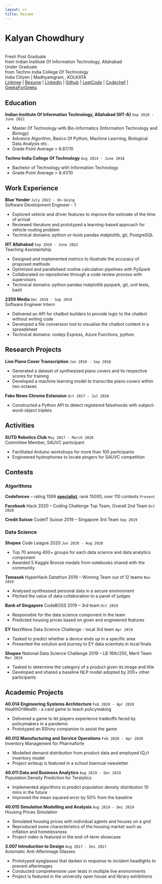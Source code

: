 ```yaml
---
layout: cv
title: Resume
---
```


# Kalyan Chowdhury
<br>
Fresh Post Graduate <br>from
Indian Institute Of Information Technology, Allahabad <br>
Under Graduate <br> from
Techno India College Of Technology

<div id="contacts">
<a id="personal-contacts">India Citizen | Madhyamgram , KOLKATA </a> 
</div>
<div id="webaddress">
<a href="https://linktr.ee/Lazy_panda001"
onclick="getOutboundLink('Resume'); return true;"
target="_blank">
Linktree</a> |
<a href="https://drive.google.com/drive/folders/1m6ji7OTrthgYuKLlg1DFi-M2gkvcZ2u0?usp=sharing"
onclick="getOutboundLink('Resume'); return true;"
target="_blank">
Resume</a> |
<a href="https://www.linkedin.com/in/kalyan-chowdhury/"
onclick="getOutboundLink('LinkedIn'); return true;"
target="_blank">
LinkedIn</a> |
<a href="https://github.com/Lazy-panda001"
onclick="getOutboundLink('Github'); return true;"
target="_blank">
Github</a> |
<a href="https://leetcode.com/Lazy_panda001/"
onclick="getOutboundLink('LeetCode'); return true;"
target="_blank">
LeetCode</a> |
<a href="https://www.codechef.com/users/kalyan361"
onclick="getOutboundLink('CodeChef'); return true;"
target="_blank">
Codechef</a> |
<a href="https://auth.geeksforgeeks.org/user/kalyan_geeks12/practice/"
onclick="getOutboundLink('GeeksForGeeks'); return true;"
target="_blank">
GeeksForGeeks</a>
</div>

## Education

**Indian Institute Of Information Technology, Allahabad (IIIT-A)**
`Sep 2020 - June 2022`

- Master Of Technology with Bio-Informatics (Information Technology and Biology)
- Advance Algorithm, Basics Of Python, Machine Learning, Biological Data Analysis etc..
- Grade Point Average <a id="sutd-gpa">> 8.67/10 </a>

**Techno India College Of Technology**
`Aug 2014 - June 2018`

- Bachelor of Technology with Information Technology 
- Grade Point Average <a id="smu-gpa">> 8.41/10 </a>


## Work Experience

**Blue Yonder**
`July 2022 - On-Going`<br>
Software Development Engineer - 1

- Explored vehicle and driver features to improve the estimate of the time of arrival
- Reviewed literature and prototyped a learning-based approach for vehicle routing problem
- Technical domains: python or-tools pandas matplotlib, git, PostgreSQL

**IIIT Allahabad**
`Sep 2020 - June 2022`<br>
Teaching Assistantship

- Designed and implemented metrics to illustrate the accuracy of proposed methods
- Optimized and parallelised routine calculation pipelines with PySpark
- Collaborated on repositories through a code review process with supervisors
- Technical domains: python pandas matplotlib pyspark, git, unit tests, bash

**2359 Media**
`Dec 2018 - Sep 2019`<br>
 Software Engineer Intern

- Delivered an API for chatbot builders to provide logic to the chatbot without writing code
- Developed a file conversion tool to visualise the chatbot content in a spreadsheet
- Technical domains: nodejs Express, Azure Functions, python


## Research Projects

**Live Piano Cover Transcription**
`Jan 2018 - Sep 2018`

- Generated a dataset of synthesized piano covers and its respective scores for training
- Developed a machine learning model to transcribe piano covers within two octaves


**Fake News Chrome Extension**
`Oct 2017 - Jul 2018`

- Constructed a Python API to detect registered falsehoods with subject-word-object triplets


## Activities

**SUTD Robotics Club**
`May 2017 - March 2020`<br>
Committee Member, SAUVC participant

- Facilitated Arduino workshops for more than 100 participants
- Engineered hydrophones to locate pingers for SAUVC competition



<div style="page-break-after: always;"></div>

## Contests

### Algorithms

**Codeforces** – rating <a id="rating">1599</a> <strong><a href="https://codeforces.com/profile/huikang" id="rank">specialist</a></strong>, rank <a id="placing">15000</a>, over 110 contests
`Present`

**Facebook** Hack 2020 – Coding Challenge Top Team, Overall 2nd Team
`Oct 2020`

**Credit Suisse** CodeIT Suisse 2019 – Singapore 3rd Team
`Sep 2019`


### Data Science

**Shopee** Code League 2020
`Jun 2020 - Aug 2020`

- Top 70 among 400+ groups for each data science and data analytics component
- Awarded 5 Kaggle Bronze medals from notebooks shared with the community


**Temasek** HyperHack Datathon 2019 – Winning Team out of 12 teams
`Nov 2019`
- Analysed synthesised personal data in a secure environment
- Pitched the value of data collaboration to a panel of judges


**Bank of Singapore** CodeBOSS 2019 – 3rd team
`Oct 2019`
- Responsible for the data science component in the team
- Predicted housing prices based on given and engineered features


**EY** NextWave Data Science Challenge - local 3rd team
`Apr 2019`
- Tasked to predict whether a device ends up in a specific area
- Presented the solution and journey to EY data scientists in local finals


**Shopee** National Data Science Challenge 2019 – LB 16th/250, Merit Team
`Mar 2019`
- Tasked to determine the category of a product given its image and title
- Developed and shared a baseline NLP model adopted by 200+ other participants


## Academic Projects

**40.014 Engineering Systems Architecture**
`Feb 2020 - Apr 2020`<br>
HealthOrWealth - a card game to teach policymaking
- Delivered a game to let players experience tradeoffs faced by policymakers in a pandemic
- Prototyped an RShiny companion to assist the game


**40.012 Manufacturing and Service Operations**
`Feb 2020 - Apr 2020`<br>
Inventory Management for Pharmaforte
- Modelled demand distribution from product data and employed (Q,r) inventory model
- Project writeup is featured in a school biannual newsletter


**40.011 Data and Business Analytics**
`Aug 2019 - Dec 2019`<br>
Population Density Prediction for Teralytics

- Implemented algorithms to predict population density distribution 10 mins in the future
- Improved the mean squared error by 50% from the baseline


**40.015 Simulation Modelling and Analysis**
`Aug 2019 - Dec 2019`<br>
Housing Prices Simulation
- Simulated housing prices with individual agents and houses on a grid
- Reproduced some characteristics of the housing market such as inflation and homelessness
- Project video is featured in the end-of-term showcase


**3.007 Introduction to Design**
`Aug 2017 - Dec 2017`<br>
Automatic Anti-Afterimage Glasses 
- Prototyped eyeglasses that darken in response to incident headlights to prevent afterimages
- Conducted comprehensive user tests in multiple live environments
- Project is featured in the university open house and library exhibitions
